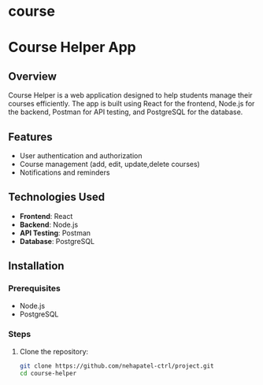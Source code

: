 # course
# Course Helper App

## Overview
Course Helper is a web application designed to help students manage their courses efficiently. The app is built using React for the frontend, Node.js for the backend, Postman for API testing, and PostgreSQL for the database.

## Features
- User authentication and authorization
- Course management (add, edit, update,delete courses)
- Notifications and reminders

## Technologies Used
- **Frontend**: React
- **Backend**: Node.js
- **API Testing**: Postman
- **Database**: PostgreSQL

## Installation

### Prerequisites
- Node.js
- PostgreSQL

### Steps
1. Clone the repository:
   ```bash
   git clone https://github.com/nehapatel-ctrl/project.git
   cd course-helper
